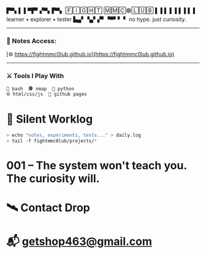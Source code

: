 <!-- README.md -->

▛▀▖▌ ▌▀▛▘▞▀▖▛▀▖ 🄵🄸🄶🄷🅃 🄼🄼🄲🟢🄻🅄🄱
▌ ▌▌ ▌ ▌▌ ▌▌ ▌ learner • explorer • tester
▙▄▘▝▄▘▞▘▝▀▘▘ ▘ no hype. just curiosity.

---

### 🧪 Notes Access:  
[⚙️ https://fightmmc0lub.github.io](https://fightmmc0lub.github.io)

---

### ⚔️ Tools I Play With

```bash
🧷 bash  🕵️ nmap  🧠 python  
🌐 html/css/js  🧪 github pages
```
# 🧤 Silent Worklog
```bash
> echo "notes, experiments, tests..." > daily.log
> tail -f fightmmc0lub/projects/*
```
# 001 – The system won't teach you. The curiosity will.
# 🛰️ Contact Drop
# 📬 getshop463@gmail.com




